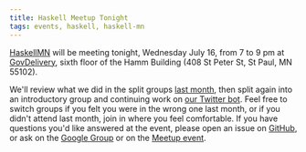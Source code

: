 ```yaml
---
title: Haskell Meetup Tonight
tags: events, haskell, haskell-mn
---
```


[HaskellMN](http://www.haskell.mn) will be meeting tonight, Wednesday
July 16, from 7 to 9 pm at [GovDelivery](http://www.govdelivery.com/),
sixth floor of the Hamm Building (408 St Peter St, St Paul, MN 55102).

We'll review what we did in the split groups [last
month](http://www.haskell.mn/posts/2014-06-27-events-predating-the-blog.html),
then split again into an introductory group and continuing work on
[our Twitter
bot](https://github.com/HaskellMN/haskell-mn-twitter-bot).  Feel free
to switch groups if you felt you were in the wrong one last month, or
if you didn't attend last month, join in where you feel
comfortable. If you have questions you'd like answered at the event,
please open an issue on
[GitHub](https://github.com/HaskellMN/beginners-night-questions/issues),
or ask on the [Google
Group](https://groups.google.com/forum/#!forum/haskellmn) or on the
[Meetup event](http://www.meetup.com/HaskellMN/events/191666152/).
